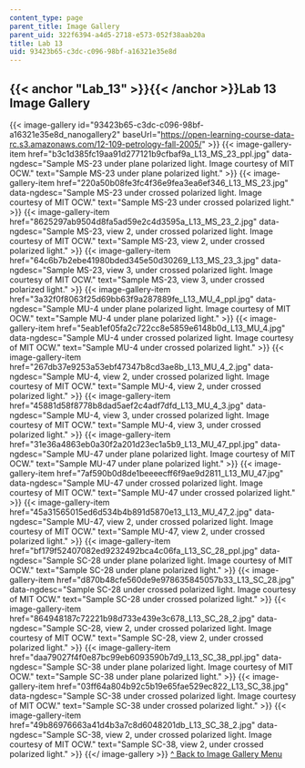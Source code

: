 ```yaml
---
content_type: page
parent_title: Image Gallery
parent_uid: 322f6394-a4d5-2718-e573-052f38aab20a
title: Lab 13
uid: 93423b65-c3dc-c096-98bf-a16321e35e8d
---
```


{{< anchor "Lab_13" >}}{{< /anchor >}}Lab 13 Image Gallery
----------------------------------------------------------
{{< image-gallery id="93423b65-c3dc-c096-98bf-a16321e35e8d_nanogallery2" baseUrl="https://open-learning-course-data-rc.s3.amazonaws.com/12-109-petrology-fall-2005/" >}}
{{< image-gallery-item href="b3c1d385fc19aa91d277121b9cfbaf9a_L13_MS_23_ppl.jpg" data-ngdesc="Sample MS-23 under plane polarized light. Image courtesy of MIT OCW." text="Sample MS-23 under plane polarized light." >}}
{{< image-gallery-item href="220a50b08fe3fc4f36e9fea3ea6ef346_L13_MS_23.jpg" data-ngdesc="Sample MS-23 under crossed polarized light. Image courtesy of MIT OCW." text="Sample MS-23 under crossed polarized light." >}}
{{< image-gallery-item href="8625297ab9504d8fa5ad59e2c4d3595a_L13_MS_23_2.jpg" data-ngdesc="Sample MS-23, view 2, under crossed polarized light. Image courtesy of MIT OCW." text="Sample MS-23, view 2, under crossed polarized light." >}}
{{< image-gallery-item href="64c6b7b2ebe41980bded345e50d30269_L13_MS_23_3.jpg" data-ngdesc="Sample MS-23, view 3, under crossed polarized light. Image courtesy of MIT OCW." text="Sample MS-23, view 3, under crossed polarized light." >}}
{{< image-gallery-item href="3a32f0f8063f25d69bb63f9a287889fe_L13_MU_4_ppl.jpg" data-ngdesc="Sample MU-4 under plane polarized light. Image courtesy of MIT OCW." text="Sample MU-4 under plane polarized light." >}}
{{< image-gallery-item href="5eab1ef05fa2c722cc8e5859e6148b0d_L13_MU_4.jpg" data-ngdesc="Sample MU-4 under crossed polarized light. Image courtesy of MIT OCW." text="Sample MU-4 under crossed polarized light." >}}
{{< image-gallery-item href="267db37e9253a53ebf47347b8cd3ae8b_L13_MU_4_2.jpg" data-ngdesc="Sample MU-4, view 2, under crossed polarized light. Image courtesy of MIT OCW." text="Sample MU-4, view 2, under crossed polarized light." >}}
{{< image-gallery-item href="45881d58f8778b8dad5aef2c4adf7dfd_L13_MU_4_3.jpg" data-ngdesc="Sample MU-4, view 3, under crossed polarized light. Image courtesy of MIT OCW." text="Sample MU-4, view 3, under crossed polarized light." >}}
{{< image-gallery-item href="31e36a4863eb0a30f2a201d23ec1a5b9_L13_MU_47_ppl.jpg" data-ngdesc="Sample MU-47 under plane polarized light. Image courtesy of MIT OCW." text="Sample MU-47 under plane polarized light." >}}
{{< image-gallery-item href="7af590b0d8de1beeeecff6f9ae9d2811_L13_MU_47.jpg" data-ngdesc="Sample MU-47 under crossed polarized light. Image courtesy of MIT OCW." text="Sample MU-47 under crossed polarized light." >}}
{{< image-gallery-item href="45a31565015ed6d534b4b891d5870e13_L13_MU_47_2.jpg" data-ngdesc="Sample MU-47, view 2, under crossed polarized light. Image courtesy of MIT OCW." text="Sample MU-47, view 2, under crossed polarized light." >}}
{{< image-gallery-item href="bf179f52407082ed9232492bca4c06fa_L13_SC_28_ppl.jpg" data-ngdesc="Sample SC-28 under plane polarized light. Image courtesy of MIT OCW." text="Sample SC-28 under plane polarized light." >}}
{{< image-gallery-item href="d870b48cfe560de9e978635845057b33_L13_SC_28.jpg" data-ngdesc="Sample SC-28 under crossed polarized light. Image courtesy of MIT OCW." text="Sample SC-28 under crossed polarized light." >}}
{{< image-gallery-item href="864948187c72221b98d733e439e3c678_L13_SC_28_2.jpg" data-ngdesc="Sample SC-28, view 2, under crossed polarized light. Image courtesy of MIT OCW." text="Sample SC-28, view 2, under crossed polarized light." >}}
{{< image-gallery-item href="daa79027f4f0e87bc99eb6093590b7d9_L13_SC_38_ppl.jpg" data-ngdesc="Sample SC-38 under plane polarized light. Image courtesy of MIT OCW." text="Sample SC-38 under plane polarized light." >}}
{{< image-gallery-item href="03ff64a804b92c5b19e65fae529ec822_L13_SC_38.jpg" data-ngdesc="Sample SC-38 under crossed polarized light. Image courtesy of MIT OCW." text="Sample SC-38 under crossed polarized light." >}}
{{< image-gallery-item href="49b86976663a41d4b3a7c8d6048201db_L13_SC_38_2.jpg" data-ngdesc="Sample SC-38, view 2, under crossed polarized light. Image courtesy of MIT OCW." text="Sample SC-38, view 2, under crossed polarized light." >}}
{{</ image-gallery >}}
[^ Back to Image Gallery Menu](#gallerymenu)
